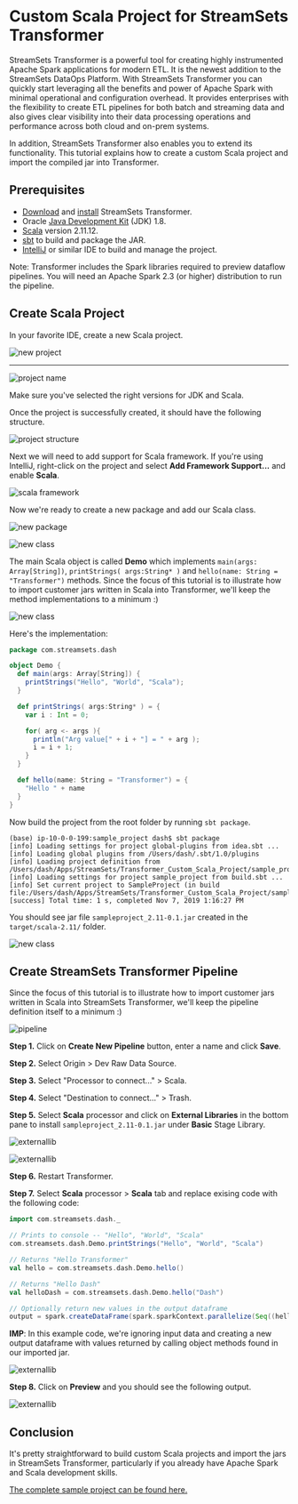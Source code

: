 Custom Scala Project for StreamSets Transformer
===============================================

StreamSets Transformer is a powerful tool for creating highly instrumented Apache Spark applications for modern ETL. It is the newest addition to the StreamSets DataOps Platform. With StreamSets Transformer you can quickly start leveraging all the benefits and power of Apache Spark with minimal operational and configuration overhead. It provides enterprises with the flexibility to create ETL pipelines for both batch and streaming data and also gives clear visibility into their data processing operations and performance across both cloud and on-prem systems.

In addition, StreamSets Transformer also enables you to extend its functionality. This tutorial explains how to create a custom Scala project and import the compiled jar into Transformer.

Prerequisites
-------------

* [Download](https://go.streamsets.com/transformer-registration.html) and [install](https://streamsets.com/documentation/controlhub/latest/help/transformer/Installation/Installing.html#concept_es1_hyw_dhb) StreamSets Transformer.
* Oracle [Java Development Kit](http://www.oracle.com/technetwork/java/javase/downloads/index.html) (JDK) 1.8.
* [Scala](https://www.scala-lang.org/download/) version 2.11.12.
* [sbt](https://www.scala-sbt.org/1.x/docs/) to build and package the JAR.
* [IntelliJ](https://www.jetbrains.com/idea/) or similar IDE to build and manage the project.

Note: Transformer includes the Spark libraries required to preview dataflow pipelines. You will need an Apache Spark 2.3 (or higher) distribution to run the pipeline.

Create Scala Project
--------------------

In your favorite IDE, create a new Scala project.

![new project](images/img1.png)

---

![project name](images/img2.png)

Make sure you've selected the right versions for JDK and Scala.

Once the project is successfully created, it should have the following structure.

![project structure](images/img3.png)

Next we will need to add support for Scala framework. If you're using IntelliJ, right-click on the project and select **Add Framework Support...** and enable **Scala**.

![scala framework](images/img4.png)

Now we're ready to create a new package and add our Scala class.

![new package](images/img5.png)

![new class](images/img6.png)

The main Scala object is called **Demo** which implements `main(args: Array[String])`, `printStrings( args:String* )` and `hello(name: String = "Transformer")` methods. Since the focus of this tutorial is to illustrate how to import customer jars written in Scala into Transformer, we'll keep the method implementations to a minimum :)

![new class](images/img7.png)

Here's the implementation:

```scala
package com.streamsets.dash

object Demo {
  def main(args: Array[String]) {
    printStrings("Hello", "World", "Scala");
  }

  def printStrings( args:String* ) = {
    var i : Int = 0;

    for( arg <- args ){
      println("Arg value[" + i + "] = " + arg );
      i = i + 1;
    }
  }

  def hello(name: String = "Transformer") = {
    "Hello " + name
  }
}
```

Now build the project from the root folder by running `sbt package`.

```
(base) ip-10-0-0-199:sample_project dash$ sbt package
[info] Loading settings for project global-plugins from idea.sbt ...
[info] Loading global plugins from /Users/dash/.sbt/1.0/plugins
[info] Loading project definition from /Users/dash/Apps/StreamSets/Transformer_Custom_Scala_Project/sample_project/project
[info] Loading settings for project sample_project from build.sbt ...
[info] Set current project to SampleProject (in build file:/Users/dash/Apps/StreamSets/Transformer_Custom_Scala_Project/sample_project/)
[success] Total time: 1 s, completed Nov 7, 2019 1:16:27 PM
```

You should see jar file `sampleproject_2.11-0.1.jar` created in the `target/scala-2.11/` folder.

![new class](images/img8.png)

Create StreamSets Transformer Pipeline
--------------------------------------

Since the focus of this tutorial is to illustrate how to import customer jars written in Scala into StreamSets Transformer, we'll keep the pipeline definition itself to a minimum :)

![pipeline](images/img9.png)

**Step 1.** Click on **Create New Pipeline** button, enter a name and click **Save**.

**Step 2.** Select Origin > Dev Raw Data Source.

**Step 3.** Select "Processor to connect..." > Scala.

**Step 4.** Select "Destination to connect..." > Trash.

**Step 5.** Select **Scala** processor and click on **External Libraries** in the bottom pane to install `sampleproject_2.11-0.1.jar` under **Basic** Stage Library.

![externallib](images/img10.png)

![externallib](images/img11.png)

**Step 6.** Restart Transformer.

**Step 7.** Select **Scala** processor > **Scala** tab and replace exising code with the following code:

```scala
import com.streamsets.dash._

// Prints to console -- "Hello", "World", "Scala"
com.streamsets.dash.Demo.printStrings("Hello", "World", "Scala")

// Returns "Hello Transformer"
val hello = com.streamsets.dash.Demo.hello()

// Returns "Hello Dash"
val helloDash = com.streamsets.dash.Demo.hello("Dash")

// Optionally return new values in the output dataframe
output = spark.createDataFrame(spark.sparkContext.parallelize(Seq((hello,helloDash))))
```

**IMP**: In this example code, we're ignoring input data and creating a new output dataframe with values returned by calling object methods found in our imported jar.

![externallib](images/img12.png)

**Step 8.** Click on **Preview** and you should see the following output.

![externallib](images/img13.png)

Conclusion
----------

It's pretty straightforward to build custom Scala projects and import the jars in StreamSets Transformer, particularly if you already have Apache Spark and Scala development skills.

[The complete sample project can be found here.](sample_project)
